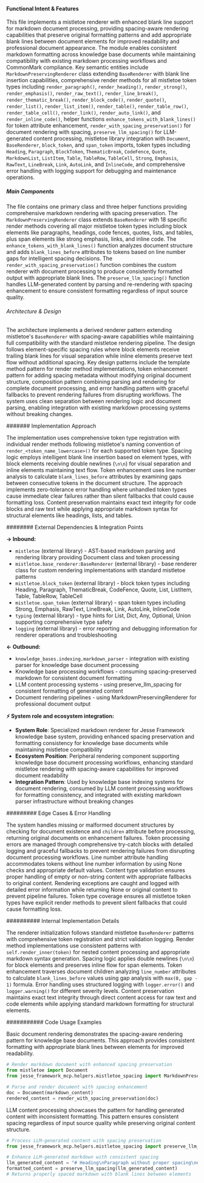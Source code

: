 <!-- CACHE_METADATA_START -->
<!-- Source File: {PROJECT_ROOT}/jesse-framework-mcp/jesse_framework_mcp/helpers/mistletoe_spacing.py -->
<!-- Cached On: 2025-07-05T14:07:27.317201 -->
<!-- Source Modified: 2025-07-03T22:30:57.666992 -->
<!-- Cache Version: 1.0 -->
<!-- CACHE_METADATA_END -->

#### Functional Intent & Features

This file implements a mistletoe renderer with enhanced blank line support for markdown document processing, providing spacing-aware rendering capabilities that preserve original formatting patterns and add appropriate blank lines between document elements for improved readability and professional document appearance. The module enables consistent markdown formatting across knowledge base documents while maintaining compatibility with existing markdown processing workflows and CommonMark compliance. Key semantic entities include `MarkdownPreservingRenderer` class extending `BaseRenderer` with blank line insertion capabilities, comprehensive render methods for all mistletoe token types including `render_paragraph()`, `render_heading()`, `render_strong()`, `render_emphasis()`, `render_raw_text()`, `render_line_break()`, `render_thematic_break()`, `render_block_code()`, `render_quote()`, `render_list()`, `render_list_item()`, `render_table()`, `render_table_row()`, `render_table_cell()`, `render_link()`, `render_auto_link()`, and `render_inline_code()`, helper functions `enhance_tokens_with_blank_lines()` for token attribute enhancement, `render_with_spacing_preservation()` for document rendering with spacing, `preserve_llm_spacing()` for LLM-generated content processing, mistletoe library integration with `Document`, `BaseRenderer`, `block_token`, and `span_token` imports, token types including `Heading`, `Paragraph`, `BlockToken`, `ThematicBreak`, `CodeFence`, `Quote`, `MarkdownList`, `ListItem`, `Table`, `TableRow`, `TableCell`, `Strong`, `Emphasis`, `RawText`, `LineBreak`, `Link`, `AutoLink`, and `InlineCode`, and comprehensive error handling with logging support for debugging and maintenance operations.

##### Main Components

The file contains one primary class and three helper functions providing comprehensive markdown rendering with spacing preservation. The `MarkdownPreservingRenderer` class extends `BaseRenderer` with 18 specific render methods covering all major mistletoe token types including block elements like paragraphs, headings, code fences, quotes, lists, and tables, plus span elements like strong emphasis, links, and inline code. The `enhance_tokens_with_blank_lines()` function analyzes document structure and adds `blank_lines_before` attributes to tokens based on line number gaps for intelligent spacing decisions. The `render_with_spacing_preservation()` function combines the custom renderer with document processing to produce consistently formatted output with appropriate blank lines. The `preserve_llm_spacing()` function handles LLM-generated content by parsing and re-rendering with spacing enhancement to ensure consistent formatting regardless of input source quality.

###### Architecture & Design

The architecture implements a derived renderer pattern extending mistletoe's `BaseRenderer` with spacing-aware capabilities while maintaining full compatibility with the standard mistletoe rendering pipeline. The design follows element-specific spacing rules where block elements receive trailing blank lines for visual separation while inline elements preserve text flow without additional spacing. Key design patterns include the template method pattern for render method implementations, token enhancement pattern for adding spacing metadata without modifying original document structure, composition pattern combining parsing and rendering for complete document processing, and error handling pattern with graceful fallbacks to prevent rendering failures from disrupting workflows. The system uses clean separation between rendering logic and document parsing, enabling integration with existing markdown processing systems without breaking changes.

####### Implementation Approach

The implementation uses comprehensive token type registration with individual render methods following mistletoe's naming convention of `render_<token_name_lowercase>()` for each supported token type. Spacing logic employs intelligent blank line insertion based on element types, with block elements receiving double newlines (`\n\n`) for visual separation and inline elements maintaining text flow. Token enhancement uses line number analysis to calculate `blank_lines_before` attributes by examining gaps between consecutive tokens in the document structure. The approach implements zero-tolerance error handling where unhandled token types cause immediate clear failures rather than silent fallbacks that could cause formatting loss. Content preservation maintains exact text integrity for code blocks and raw text while applying appropriate markdown syntax for structural elements like headings, lists, and tables.

######## External Dependencies & Integration Points

**→ Inbound:**
- `mistletoe` (external library) - AST-based markdown parsing and rendering library providing Document class and token processing
- `mistletoe.base_renderer:BaseRenderer` (external library) - base renderer class for custom rendering implementations with standard mistletoe patterns
- `mistletoe.block_token` (external library) - block token types including Heading, Paragraph, ThematicBreak, CodeFence, Quote, List, ListItem, Table, TableRow, TableCell
- `mistletoe.span_token` (external library) - span token types including Strong, Emphasis, RawText, LineBreak, Link, AutoLink, InlineCode
- `typing` (external library) - type hints for List, Dict, Any, Optional, Union supporting comprehensive type safety
- `logging` (external library) - error reporting and debugging information for renderer operations and troubleshooting

**← Outbound:**
- `knowledge_bases.indexing.markdown_parser` - integration with existing parser for knowledge base document processing
- Knowledge base processing workflows - consuming spacing-preserved markdown for consistent document formatting
- LLM content processing systems - using preserve_llm_spacing for consistent formatting of generated content
- Document rendering pipelines - using MarkdownPreservingRenderer for professional document output

**⚡ System role and ecosystem integration:**
- **System Role**: Specialized markdown renderer for Jesse Framework knowledge base system, providing enhanced spacing preservation and formatting consistency for knowledge base documents while maintaining mistletoe compatibility
- **Ecosystem Position**: Peripheral rendering component supporting knowledge base document processing workflows, enhancing standard mistletoe rendering with spacing-aware capabilities for improved document readability
- **Integration Pattern**: Used by knowledge base indexing systems for document rendering, consumed by LLM content processing workflows for formatting consistency, and integrated with existing markdown parser infrastructure without breaking changes

######### Edge Cases & Error Handling

The system handles missing or malformed document structures by checking for document existence and `children` attribute before processing, returning original documents on enhancement failures. Token processing errors are managed through comprehensive try-catch blocks with detailed logging and graceful fallbacks to prevent rendering failures from disrupting document processing workflows. Line number attribute handling accommodates tokens without line number information by using None checks and appropriate default values. Content type validation ensures proper handling of empty or non-string content with appropriate fallbacks to original content. Rendering exceptions are caught and logged with detailed error information while returning None or original content to prevent pipeline failures. Token type coverage ensures all mistletoe token types have explicit render methods to prevent silent fallbacks that could cause formatting loss.

########## Internal Implementation Details

The renderer initialization follows standard mistletoe `BaseRenderer` patterns with comprehensive token registration and strict validation logging. Render method implementations use consistent patterns with `self.render_inner(token)` for nested content processing and appropriate markdown syntax generation. Spacing logic applies double newlines (`\n\n`) for block elements and preserves inline flow for span elements. Token enhancement traverses document children analyzing `line_number` attributes to calculate `blank_lines_before` values using gap analysis with `max(0, gap - 1)` formula. Error handling uses structured logging with `logger.error()` and `logger.warning()` for different severity levels. Content preservation maintains exact text integrity through direct content access for raw text and code elements while applying standard markdown formatting for structural elements.

########### Code Usage Examples

Basic document rendering demonstrates the spacing-aware rendering pattern for knowledge base documents. This approach provides consistent formatting with appropriate blank lines between elements for improved readability.

```python
# Render markdown document with enhanced spacing preservation
from mistletoe import Document
from jesse_framework_mcp.helpers.mistletoe_spacing import MarkdownPreservingRenderer, render_with_spacing_preservation

# Parse and render document with spacing enhancement
doc = Document(markdown_content)
rendered_content = render_with_spacing_preservation(doc)
```

LLM content processing showcases the pattern for handling generated content with inconsistent formatting. This pattern ensures consistent spacing regardless of input source quality while preserving original content structure.

```python
# Process LLM-generated content with spacing preservation
from jesse_framework_mcp.helpers.mistletoe_spacing import preserve_llm_spacing

# Enhance LLM-generated markdown with consistent spacing
llm_generated_content = "# Heading\nParagraph without proper spacing\n## Another Heading"
formatted_content = preserve_llm_spacing(llm_generated_content)
# Returns properly spaced markdown with blank lines between elements
```